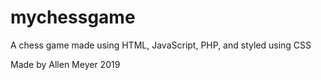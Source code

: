# mychessgame
A chess game made using HTML, JavaScript, PHP, and styled using CSS

Made by Allen Meyer 2019
